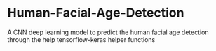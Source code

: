 # Human-Facial-Age-Detection
 A CNN deep learning model to predict the human facial age detection through the help tensorflow-keras helper functions
